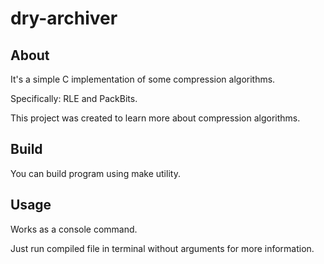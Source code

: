 # dry-archiver

## About

It's a simple C implementation of some compression algorithms.

Specifically: RLE and PackBits.

This project was created to learn more about compression algorithms.

## Build

You can build program using make utility.

## Usage

Works as a console command.

Just run compiled file in terminal without arguments for more information.